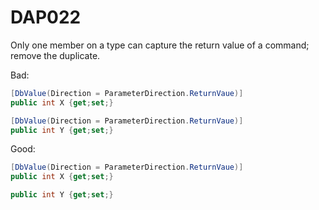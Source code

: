 ﻿# DAP022

Only one member on a type can capture the return value of a command; remove the duplicate.

Bad:

``` csharp
[DbValue(Direction = ParameterDirection.ReturnVaue)]
public int X {get;set;}

[DbValue(Direction = ParameterDirection.ReturnVaue)]
public int Y {get;set;}
```

Good:

``` csharp
[DbValue(Direction = ParameterDirection.ReturnVaue)]
public int X {get;set;}

public int Y {get;set;}
```